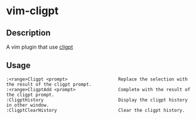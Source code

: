# vim-cligpt

## Description

A vim plugin that use [cligpt](https://github.com/LordPax/cligpt.git)

## Usage

```
:<range>Cligpt <prompt>                   Replace the selection with the result of the cligpt prompt.
:<range>CligptAdd <prompt>                Complete with the result of the cligpt prompt.
:CligptHistory                            Display the cligpt history in other window.
:CligptClearHistory                       Clear the cligpt history.
```
